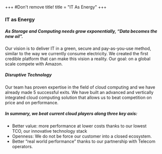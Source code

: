 +++
#Don't remove title!
title = "IT As Energy"
+++

### IT as Energy

##### As Storage and Computing needs grow exponentially, “Data becomes the new oil”.

Our vision is to deliver IT in a green, secure and pay-as-you-use method, similar to the way we currently consume electricity. We created the first credible platform that can make this vision a reality. Our goal: on a global scale compete with Amazon.

##### Disruptive Technology

Our team has proven expertise in the field of cloud computing and we have already made 5 successful exits. We have built an advanced and vertically integrated cloud computing solution that allows us to beat competition on price and on performance.

##### In summary, we beat current cloud players along three key axis:

-   Better value: more performance at lower costs thanks to our lowest TCO, our innovative technology stack
-   Openness: We do not be force our customer into a closed ecosystem.
-   Better “real world performance” thanks to our partnership with Telecom operators.